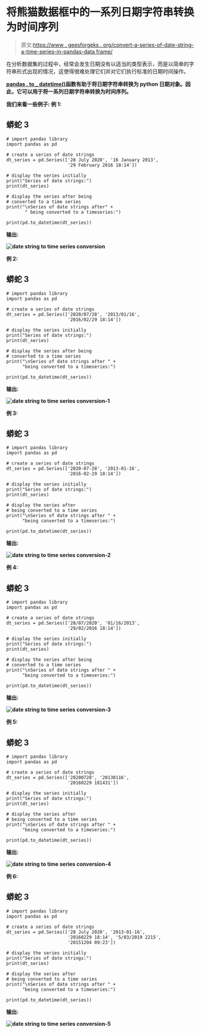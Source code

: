 # 将熊猫数据框中的一系列日期字符串转换为时间序列

> 原文:[https://www . geesforgeks . org/convert-a-series-of-date-string-a-time-series-in-pandas-data frame/](https://www.geeksforgeeks.org/convert-a-series-of-date-strings-to-a-time-series-in-pandas-dataframe/)

在分析数据集的过程中，经常会发生日期没有以适当的类型表示，而是以简单的字符串形式出现的情况，这使得很难处理它们并对它们执行标准的日期时间操作。

[**pandas . to _ datetime()**](https://www.geeksforgeeks.org/python-pandas-to_datetime/)**函数有助于将日期字符串转换为 python 日期对象。因此，它可以用于将一系列日期字符串转换为时间序列。**

**我们来看一些例子:
**例 1:****

## **蟒蛇 3**

```
# import pandas library
import pandas as pd

# create a series of date strings
dt_series = pd.Series(['28 July 2020', '16 January 2013',
                       '29 February 2016 18:14'])

# display the series initially
print("Series of date strings:")
print(dt_series)

# display the series after being 
# converted to a time series
print("\nSeries of date strings after" + 
       " being converted to a timeseries:")

print(pd.to_datetime(dt_series))
```

****输出:****

**![date string to time series conversion](img/c688ae774209ee08a7afab41dd1e89db.png)**

****例 2:****

## **蟒蛇 3**

```
# import pandas library
import pandas as pd

# create a series of date strings
dt_series = pd.Series(['2020/07/28', '2013/01/16',
                       '2016/02/29 18:14'])

# display the series initially
print("Series of date strings:")
print(dt_series)

# display the series after being
# converted to a time series
print("\nSeries of date strings after " + 
      "being converted to a timeseries:")

print(pd.to_datetime(dt_series))
```

****输出:****

**![date string to time series conversion-1](img/2cc3d52bc1c49ffed50e9282a81eff43.png)**

****例 3:****

## **蟒蛇 3**

```
# import pandas library
import pandas as pd

# create a series of date strings
dt_series = pd.Series(['2020-07-28', '2013-01-16', 
                       '2016-02-29 18:14'])

# display the series initially
print("Series of date strings:")
print(dt_series)

# display the series after 
# being converted to a time series
print("\nSeries of date strings after " +
      "being converted to a timeseries:")

print(pd.to_datetime(dt_series))
```

****输出:****

**![date string to time series conversion-2](img/5d8db2b08d52e290fe535bfb4f7671a8.png)**

****例 4:****

## **蟒蛇 3**

```
# import pandas library
import pandas as pd

# create a series of date strings
dt_series = pd.Series(['28/07/2020', '01/16/2013', 
                       '29/02/2016 18:14'])

# display the series initially
print("Series of date strings:")
print(dt_series)

# display the series after being
# converted to a time series
print("\nSeries of date strings after " +
      "being converted to a timeseries:")

print(pd.to_datetime(dt_series))
```

****输出:****

**![date string to time series conversion-3](img/2be3b87a97e98c9cdd8717794c1de6ab.png)**

****例 5:****

## **蟒蛇 3**

```
# import pandas library
import pandas as pd

# create a series of date strings
dt_series = pd.Series(['20200728', '20130116', 
                       '20160229 181431'])

# display the series initially
print("Series of date strings:")
print(dt_series)

# display the series after 
# being converted to a time series
print("\nSeries of date strings after " +
      "being converted to a timeseries:")

print(pd.to_datetime(dt_series))
```

****输出:****

**![date string to time series conversion-4](img/7a390bc8651bf51374e21a3153425eac.png)**

****例 6:****

## **蟒蛇 3**

```
# import pandas library
import pandas as pd

# create a series of date strings
dt_series = pd.Series(['28 July 2020', '2013-01-16',
                       '20160229 18:14', '5/03/2019 2215',
                       '20151204 09:23'])

# display the series initially
print("Series of date strings:")
print(dt_series)

# display the series after 
# being converted to a time series
print("\nSeries of date strings after " + 
      "being converted to a timeseries:")

print(pd.to_datetime(dt_series))
```

****输出:****

**![date string to time series conversion-5](img/7d3532338e1ab7023d8b849cc7fe1f25.png)**